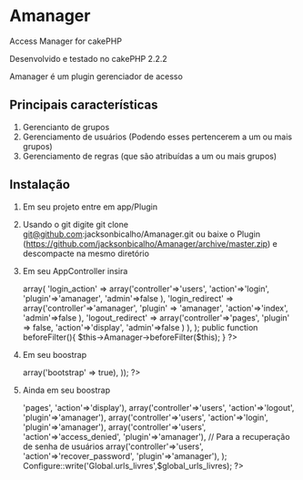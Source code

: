 Amanager
==========

Access Manager for cakePHP

Desenvolvido e testado no cakePHP 2.2.2

Amanager é um plugin gerenciador de acesso

Principais características
---------------------------

1. Gerencianto de grupos
2. Gerenciamento de usuários (Podendo esses pertencerem a um ou mais grupos)
3. Gerenciamento de regras (que são atribuídas a um ou mais grupos)

Instalação
-----------

1. Em seu projeto entre em app/Plugin

2. Usando o git digite git clone git@github.com:jacksonbicalho/Amanager.git ou baixe o Plugin (https://github.com/jacksonbicalho/Amanager/archive/master.zip) e descompacte na mesmo diretório

3. Em seu AppController insira

    <?php
      var $components = array(
        'Amanager.Amanager' => array(
          'login_action' => array('controller'=>'users', 'action'=>'login', 'plugin'=>'amanager', 'admin'=>false ),
          'login_redirect' => array('controller'=>'amanager', 'plugin' => 'amanager', 'action'=>'index', 'admin'=>false ),
          'logout_redirect' => array('controller'=>'pages', 'plugin' => false, 'action'=>'display', 'admin'=>false )
        ),
      );

      public function beforeFilter(){
        $this->Amanager->beforeFilter($this);
      }
    ?>


4. Em seu boostrap

    <?php
      CakePlugin::loadAll(array(
        'Amanager' => array('bootstrap' => true),
      ));
    ?>

5. Ainda em seu boostrap


    <?php
      $global_urls_livres = array(
        array('controller'=>'pages', 'action'=>'display'),
        array('controller'=>'users', 'action'=>'logout', 'plugin'=>'amanager'),
        array('controller'=>'users', 'action'=>'login', 'plugin'=>'amanager'),
        array('controller'=>'users', 'action'=>'access_denied', 'plugin'=>'amanager'),
        // Para a recuperação de senha de usuários
        array('controller'=>'users', 'action'=>'recover_password', 'plugin'=>'amanager'),
      );
      Configure::write('Global.urls_livres',$global_urls_livres);
    ?>